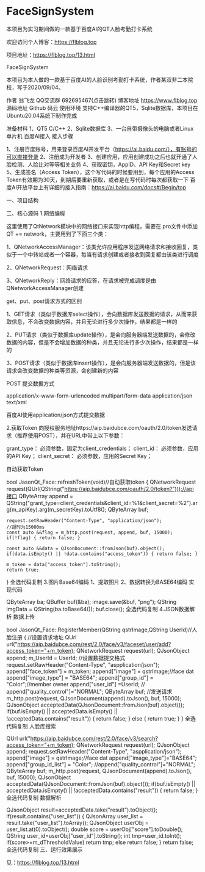 # FaceSignSystem
本项目为实习期间做的一款基于百度AI的QT人脸考勤打卡系统

欢迎访问个人博客：https://flblog.top

项目地址：https://flblog.top/13.html

FaceSignSystem

本项目为本人做的一款基于百度AI的人脸识别考勤打卡系统，作者某双非二本院校，写于2020/09/04。

作者	翁飞龙
QQ交流群	692695467(点击跳转)
博客地址	https://www.flblog.top
源码地址	Github    码云
使用环境
支持C++编译器的QT5，Sqlite数据库，本项目在Ubuntu20.04系统下制作完成

准备材料
1、QT5 C/C++
2、Sqlite数据库
3、一台自带摄像头的电脑或者Linux单片机
百度AI接入
接入步骤

1、注册百度账号，用来登录百度AI开发平台（https://ai.baidu.com/），有账号的可以直接登录
2、注册成为开发者
3、创建应用，应用创建成功之后也就开通了人脸检测、人脸比对等等相关业务
4、获取密钥，AppID、API Key和Secret key
5、生成签名（Access Token），这个写代码的时候要用到，每个应用的Access Token有效期为30天，到期后要重新获取，或者是在写代码时每次都获取一下
百度AI开放平台上有详细的接入指南：https://ai.baidu.com/docs#/Begin/top

一、项目结构


二、核心源码
1.网络编程

这里使用了QtNetwork模块中的网络接口来实现http编程，需要在.pro文件中添加 QT += network，主要用到了下面三个类：

1、QNetworkAccessManager：该类允许应用程序发送网络请求和接收回复，类似于一个中转站或者一个容器，每当有请求创建或者接收到回复都由该类进行调度

2、QNetworkRequest：网络请求

3、QNetworkReply：网络请求的应答，在请求被完成调度是由QNetworkAccessManager创建

get、put、post请求方式的区别

1、GET请求（类似于数据库select操作），会向数据库发送数据的请求，从而来获取信息，不会改变数据内容，并且无论进行多少次操作，结果都是一样的

2、PUT请求（类似于数据库update操作），是会向服务器端发送数据的，会修改数据的内容，但是不会增加数据的种类，并且无论进行多少次操作，结果都是一样的

3、POST请求（类似于数据库insert操作），是会向服务器端发送数据的，但是该请求会改变数据的种类等资源，会创建新的内容

POST 提交数据方式

application/x-www-form-urlencoded
multipart/form-data
application/json
text/xml

百度AI使用application/json方式提交数据

2.获取Token
向授权服务地址https://aip.baidubce.com/oauth/2.0/token发送请求（推荐使用POST），并在URL中带上以下参数：

grant_type： 必须参数，固定为client_credentials；
client_id： 必须参数，应用的API Key；
client_secret： 必须参数，应用的Secret Key；

自动获取Token

bool JasonQt_Face::refreshToken(void)//自动获取token
{
    QNetworkRequest request(QUrl(QString("https://aip.baidubce.com/oauth/2.0/token?")));//api接口
    QByteArray append = QString("grant_type=client_credentials&client_id=%1&client_secret=%2").arg(m_apiKey).arg(m_secretKey).toUtf8();
    QByteArray buf;

    request.setRawHeader("Content-Type", "application/json");
    //超时为15000ms
    const auto &&flag = m_http.post(request, append, buf, 15000);
    if(!flag) { return false; }

    const auto &&data = QJsonDocument::fromJson(buf).object();
    if(data.isEmpty() || !data.contains("access_token")) { return false; }

    m_token = data["access_token"].toString();
    return true;
}
全选代码复制
3.图片Base64编码
1、提取图片
2、数据转换为BASE64编码
实现代码

QByteArray ba;
QBuffer buf(&ba);
image.save(&buf, "png");
QString imgData = QString(ba.toBase64());
buf.close();
全选代码复制
4.JSON数据解析
数据上传

bool JasonQt_Face::RegisterMember(QString qstrImage,QString UserId)//人脸注册
{
    //设置请求地址
    QUrl url("https://aip.baidubce.com/rest/2.0/face/v3/faceset/user/add?access_token="+m_token);
    QNetworkRequest request(url);
    QJsonObject append;
    m_UserId = UserId;
    //设置数据提交格式
    request.setRawHeader("Content-Type", "aspplication/json");
    append["face_token"] = m_token;
    append["image"] = qstrImage;//face dat
    append["image_type"] = "BASE64";
    append["group_id"] = "Color";//member owner
    append["user_id"] =UserId;
   // append["quality_control"]="NORMAL";
    QByteArray buf;
    //发送请求
    m_http.post(request, QJsonDocument(append).toJson(), buf, 15000);
    QJsonObject acceptedData(QJsonDocument::fromJson(buf).object());
    if(buf.isEmpty() || acceptedData.isEmpty() || !acceptedData.contains("result"))
    {
        return false;
    }
    else
    {
        return true;
    }
}
全选代码复制
人脸库搜索

QUrl url("https://aip.baidubce.com/rest/2.0/face/v3/search?access_token="+m_token);
    QNetworkRequest request(url);
    QJsonObject append;
    request.setRawHeader("Content-Type", "aspplication/json");
    append["image"] = qstrImage;//face dat
    append["image_type"]="BASE64";
    append["group_id_list"] = "Color";
    //append["quality_control"]="NORMAL";
    QByteArray buf;
    m_http.post(request, QJsonDocument(append).toJson(), buf, 15000);
    QJsonObject acceptedData(QJsonDocument::fromJson(buf).object());
    if(buf.isEmpty() || acceptedData.isEmpty() || !acceptedData.contains("result"))
    {
        return false;
    }
全选代码复制
数据解析

QJsonObject result=acceptedData.take("result").toObject();
    if(result.contains("user_list"))
    {
        QJsonArray user_list =  result.take("user_list").toArray();
        QJsonObject userObj = user_list.at(0).toObject();
        double score = userObj["score"].toDouble();
        QString user_id=userObj["user_id"].toString();
        int tmp=user_id.toInt();
        if(score>=m_dThresholdValue)
            return tmp;
        else
            return false;
    }
    return false;
全选代码复制
三、运行效果展示

见：https://flblog.top/13.html
